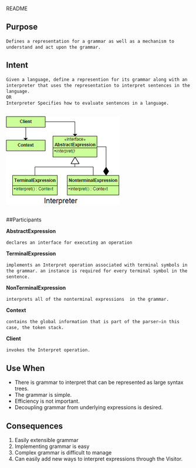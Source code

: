 README

## Purpose
	Defines a representation for a grammar as well as a mechanism to understand and act upon the grammar.

## Intent
	Given a language, define a represention for its grammar along with an interpreter that uses the representation to interpret sentences in the language.
	OR
	Interpreter Specifies how to evaluate sentences in a language.

##
![alt text](./Images/Interpreter-1.md.png "Interpreter")
##

##Participants

**AbstractExpression**

	declares an interface for executing an operation
**TerminalExpression**

	implements an Interpret operation associated with terminal symbols in the grammar. an instance is required for every terminal symbol in the sentence.
**NonTerminalExpression**

	interprets all of the nonterminal expressions  in the grammar.
**Context**

	contains the global information that is part of the parser—in this case, the token stack.
**Client**

	invokes the Interpret operation.


## Use When
+	There is grammar to interpret that can be represented as large syntax trees.
+	The grammar is simple.
+	Efficiency is not important.
+	Decoupling grammar from underlying expressions is desired.

##  Consequences  ##

1. Easily extensible grammar
1. Implementing grammar is easy
1. Complex grammar is difficult to manage
1. Can easily add new ways to interpret expressions through the Visitor.
